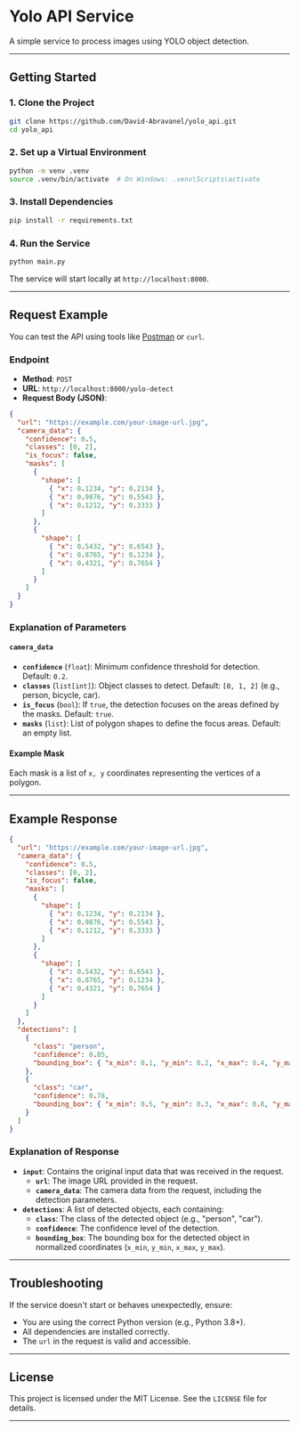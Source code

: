 # Yolo API Service

A simple service to process images using YOLO object detection.

---

## Getting Started

### 1. Clone the Project

```bash
git clone https://github.com/David-Abravanel/yolo_api.git
cd yolo_api
```

### 2. Set up a Virtual Environment

```bash
python -m venv .venv
source .venv/bin/activate  # On Windows: .venv\Scripts\activate
```

### 3. Install Dependencies

```bash
pip install -r requirements.txt
```

### 4. Run the Service

```bash
python main.py
```

The service will start locally at `http://localhost:8000`.

---

## Request Example

You can test the API using tools like [Postman](https://www.postman.com/) or `curl`.

### Endpoint

- **Method**: `POST`
- **URL**: `http://localhost:8000/yolo-detect`
- **Request Body (JSON)**:

```json
{
  "url": "https://example.com/your-image-url.jpg",
  "camera_data": {
    "confidence": 0.5,
    "classes": [0, 2],
    "is_focus": false,
    "masks": [
      {
        "shape": [
          { "x": 0.1234, "y": 0.2134 },
          { "x": 0.9876, "y": 0.5543 },
          { "x": 0.1212, "y": 0.3333 }
        ]
      },
      {
        "shape": [
          { "x": 0.5432, "y": 0.6543 },
          { "x": 0.8765, "y": 0.1234 },
          { "x": 0.4321, "y": 0.7654 }
        ]
      }
    ]
  }
}
```

### Explanation of Parameters

#### `camera_data`

- **`confidence`** (`float`): Minimum confidence threshold for detection. Default: `0.2`.
- **`classes`** (`list[int]`): Object classes to detect. Default: `[0, 1, 2]` (e.g., person, bicycle, car).
- **`is_focus`** (`bool`): If `true`, the detection focuses on the areas defined by the masks. Default: `true`.
- **`masks`** (`list`): List of polygon shapes to define the focus areas. Default: an empty list.

#### Example Mask

Each mask is a list of `x, y` coordinates representing the vertices of a polygon.

---

## Example Response

```json
{
  "url": "https://example.com/your-image-url.jpg",
  "camera_data": {
    "confidence": 0.5,
    "classes": [0, 2],
    "is_focus": false,
    "masks": [
      {
        "shape": [
          { "x": 0.1234, "y": 0.2134 },
          { "x": 0.9876, "y": 0.5543 },
          { "x": 0.1212, "y": 0.3333 }
        ]
      },
      {
        "shape": [
          { "x": 0.5432, "y": 0.6543 },
          { "x": 0.8765, "y": 0.1234 },
          { "x": 0.4321, "y": 0.7654 }
        ]
      }
    ]
  },
  "detections": [
    {
      "class": "person",
      "confidence": 0.85,
      "bounding_box": { "x_min": 0.1, "y_min": 0.2, "x_max": 0.4, "y_max": 0.6 }
    },
    {
      "class": "car",
      "confidence": 0.78,
      "bounding_box": { "x_min": 0.5, "y_min": 0.3, "x_max": 0.8, "y_max": 0.7 }
    }
  ]
}
```

### Explanation of Response

- **`input`**: Contains the original input data that was received in the request.
  - **`url`**: The image URL provided in the request.
  - **`camera_data`**: The camera data from the request, including the detection parameters.
- **`detections`**: A list of detected objects, each containing:
  - **`class`**: The class of the detected object (e.g., "person", "car").
  - **`confidence`**: The confidence level of the detection.
  - **`bounding_box`**: The bounding box for the detected object in normalized coordinates (`x_min`, `y_min`, `x_max`, `y_max`).

---

## Troubleshooting

If the service doesn't start or behaves unexpectedly, ensure:

- You are using the correct Python version (e.g., Python 3.8+).
- All dependencies are installed correctly.
- The `url` in the request is valid and accessible.

---

## License

This project is licensed under the MIT License. See the `LICENSE` file for details.

---
